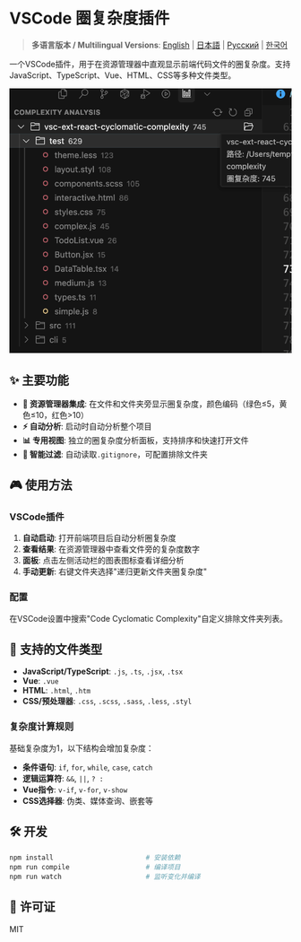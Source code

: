 # VSCode 圈复杂度插件

> **多语言版本 / Multilingual Versions**: [English](README.en.md) | [日本語](README.ja.md) | [Русский](README.ru.md) | [한국어](README.ko.md)

一个VSCode插件，用于在资源管理器中直观显示前端代码文件的圈复杂度。支持JavaScript、TypeScript、Vue、HTML、CSS等多种文件类型。

![vscode-react-complexity](https://raw.githubusercontent.com/moshuying/vscode-cyclomatic-complexity/main/screenshot/PixPin_2025-09-03_21-32-55.png)

## ✨ 主要功能

- **📁 资源管理器集成**: 在文件和文件夹旁显示圈复杂度，颜色编码（绿色≤5，黄色≤10，红色>10）
- **⚡ 自动分析**: 启动时自动分析整个项目
- **📊 专用视图**: 独立的圈复杂度分析面板，支持排序和快速打开文件
- **🚫 智能过滤**: 自动读取`.gitignore`，可配置排除文件夹


## 🎮 使用方法

### VSCode插件

1. **自动启动**: 打开前端项目后自动分析圈复杂度
2. **查看结果**: 在资源管理器中查看文件旁的复杂度数字
3. **面板**: 点击左侧活动栏的图表图标查看详细分析
4. **手动更新**: 右键文件夹选择"递归更新文件夹圈复杂度"

### 配置

在VSCode设置中搜索"Code Cyclomatic Complexity"自定义排除文件夹列表。

## 📐 支持的文件类型

- **JavaScript/TypeScript**: `.js`, `.ts`, `.jsx`, `.tsx`
- **Vue**: `.vue`  
- **HTML**: `.html`, `.htm`
- **CSS/预处理器**: `.css`, `.scss`, `.sass`, `.less`, `.styl`

### 复杂度计算规则

基础复杂度为1，以下结构会增加复杂度：

- **条件语句**: `if`, `for`, `while`, `case`, `catch`
- **逻辑运算符**: `&&`, `||`, `? :`
- **Vue指令**: `v-if`, `v-for`, `v-show`
- **CSS选择器**: 伪类、媒体查询、嵌套等


## 🛠️ 开发

```bash
npm install                       # 安装依赖
npm run compile                   # 编译项目
npm run watch                     # 监听变化并编译
```

## 📜 许可证

MIT